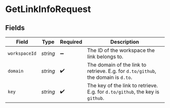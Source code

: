 # GetLinkInfoRequest


## Fields

| Field                                                                             | Type                                                                              | Required                                                                          | Description                                                                       |
| --------------------------------------------------------------------------------- | --------------------------------------------------------------------------------- | --------------------------------------------------------------------------------- | --------------------------------------------------------------------------------- |
| `workspaceId`                                                                     | *string*                                                                          | :heavy_minus_sign:                                                                | The ID of the workspace the link belongs to.                                      |
| `domain`                                                                          | *string*                                                                          | :heavy_check_mark:                                                                | The domain of the link to retrieve. E.g. for `d.to/github`, the domain is `d.to`. |
| `key`                                                                             | *string*                                                                          | :heavy_check_mark:                                                                | The key of the link to retrieve. E.g. for `d.to/github`, the key is `github`.     |